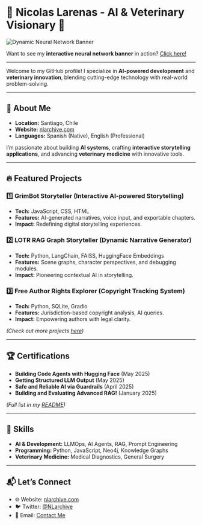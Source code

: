 # 🚀 Nicolas Larenas - AI & Veterinary Visionary 🌌  
![Dynamic Neural Network Banner](assets/banner-screenshot.png)  

Want to see my **interactive neural network banner** in action? [Click here!](https://nlarchive.github.io/NLarchive/dynamic-banner.html)  

---

Welcome to my GitHub profile! I specialize in **AI-powered development** and **veterinary innovation**, blending cutting-edge technology with real-world problem-solving.  

---

## 🧠 About Me  

- **Location:** Santiago, Chile  
- **Website:** [nlarchive.com](https://nlarchive.com)  
- **Languages:** Spanish (Native), English (Professional)  

I’m passionate about building **AI systems**, crafting **interactive storytelling applications**, and advancing **veterinary medicine** with innovative tools.  

---

## 🔥 Featured Projects  

### 1️⃣ **GrimBot Storyteller (Interactive AI-powered Storytelling)**  
- **Tech:** JavaScript, CSS, HTML  
- **Features:** AI-generated narratives, voice input, and exportable chapters.  
- **Impact:** Redefining digital storytelling experiences.

### 2️⃣ **LOTR RAG Graph Storyteller (Dynamic Narrative Generator)**  
- **Tech:** Python, LangChain, FAISS, HuggingFace Embeddings  
- **Features:** Scene graphs, character perspectives, and debugging modules.  
- **Impact:** Pioneering contextual AI in storytelling.

### 3️⃣ **Free Author Rights Explorer (Copyright Tracking System)**  
- **Tech:** Python, SQLite, Gradio  
- **Features:** Jurisdiction-based copyright analysis, AI queries.  
- **Impact:** Empowering authors with legal clarity.  

*(Check out more projects [here](https://github.com/NLarchive))*  

---

## 🏆 Certifications  

- **Building Code Agents with Hugging Face** (May 2025)  
- **Getting Structured LLM Output** (May 2025)  
- **Safe and Reliable AI via Guardrails** (April 2025)  
- **Building and Evaluating Advanced RAG!** (January 2025)  

*(Full list in my [README](https://github.com/NLarchive))*  

---

## 🌟 Skills  

- **AI & Development:** LLMOps, AI Agents, RAG, Prompt Engineering  
- **Programming:** Python, JavaScript, Neo4j, Knowledge Graphs  
- **Veterinary Medicine:** Medical Diagnostics, General Surgery  

---

## 📬 Let’s Connect  

- 🌐 Website: [nlarchive.com](https://nlarchive.com)  
- 🐦 Twitter: [@NLarchive](https://twitter.com/NLarchive)  
- 📧 Email: [Contact Me](mailto:nicolas@nlarchive.com)  
